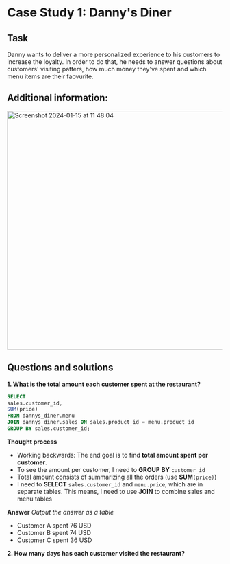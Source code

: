 # Case Study 1: Danny's Diner

## Task
Danny wants to deliver a more personalized experience to his customers to increase the loyalty. In order to do that, he needs to answer questions about customers' visiting patters, how much money they've spent and which menu items are their faovurite.

## Additional information: 
<img width="556" alt="Screenshot 2024-01-15 at 11 48 04" src="https://github.com/mbergg/Portfolio/assets/102917473/506ab7a9-7b33-43b6-8969-de12092c3c83">

## Questions and solutions

**1. What is the total amount each customer spent at the restaurant?**

```sql 
SELECT
sales.customer_id,
SUM(price)
FROM dannys_diner.menu
JOIN dannys_diner.sales ON sales.product_id = menu.product_id
GROUP BY sales.customer_id;
``` 

**Thought process**
* Working backwards: The end goal is to find **total amount spent per customer**. 
* To see the amount per customer, I need to **GROUP BY** `customer_id`
* Total amount consists of summarizing all the orders (use **SUM**`(price)`)
* I need to **SELECT** `sales.customer_id` and `menu.price`, which are in separate tables. This means, I need to use **JOIN** to combine sales and menu tables

**Answer**
_Output the answer as a table_

- Customer A spent 76 USD
- Customer B spent 74 USD
- Customer C spent 36 USD

**2. How many days has each customer visited the restaurant?**

